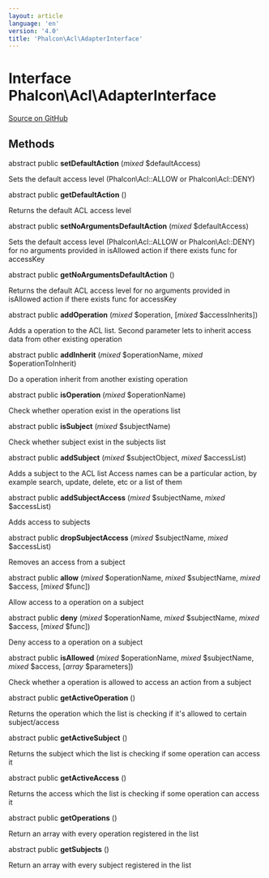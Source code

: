 ```yaml
---
layout: article
language: 'en'
version: '4.0'
title: 'Phalcon\Acl\AdapterInterface'
---
```

# Interface **Phalcon\Acl\AdapterInterface**

<a href="https://github.com/phalcon/cphalcon/tree/v4.0.0/phalcon/acl/adapterinterface.zep" class="btn btn-default btn-sm">Source on GitHub</a>

## Methods
abstract public  **setDefaultAction** (*mixed* $defaultAccess)

Sets the default access level (Phalcon\Acl::ALLOW or Phalcon\Acl::DENY)


abstract public  **getDefaultAction** ()

Returns the default ACL access level


abstract public  **setNoArgumentsDefaultAction** (*mixed* $defaultAccess)

Sets the default access level (Phalcon\Acl::ALLOW or Phalcon\Acl::DENY) for no arguments provided in isAllowed action if there exists func for accessKey


abstract public  **getNoArgumentsDefaultAction** ()

Returns the default ACL access level for no arguments provided in isAllowed action if there exists func for accessKey


abstract public  **addOperation** (*mixed* $operation, [*mixed* $accessInherits])

Adds a operation to the ACL list. Second parameter lets to inherit access data from other existing operation


abstract public  **addInherit** (*mixed* $operationName, *mixed* $operationToInherit)

Do a operation inherit from another existing operation


abstract public  **isOperation** (*mixed* $operationName)

Check whether operation exist in the operations list


abstract public  **isSubject** (*mixed* $subjectName)

Check whether subject exist in the subjects list


abstract public  **addSubject** (*mixed* $subjectObject, *mixed* $accessList)

Adds a subject to the ACL list
Access names can be a particular action, by example search, update, delete, etc or a list of them


abstract public  **addSubjectAccess** (*mixed* $subjectName, *mixed* $accessList)

Adds access to subjects


abstract public  **dropSubjectAccess** (*mixed* $subjectName, *mixed* $accessList)

Removes an access from a subject


abstract public  **allow** (*mixed* $operationName, *mixed* $subjectName, *mixed* $access, [*mixed* $func])

Allow access to a operation on a subject


abstract public  **deny** (*mixed* $operationName, *mixed* $subjectName, *mixed* $access, [*mixed* $func])

Deny access to a operation on a subject


abstract public  **isAllowed** (*mixed* $operationName, *mixed* $subjectName, *mixed* $access, [*array* $parameters])

Check whether a operation is allowed to access an action from a subject


abstract public  **getActiveOperation** ()

Returns the operation which the list is checking if it's allowed to certain subject/access


abstract public  **getActiveSubject** ()

Returns the subject which the list is checking if some operation can access it


abstract public  **getActiveAccess** ()

Returns the access which the list is checking if some operation can access it


abstract public  **getOperations** ()

Return an array with every operation registered in the list


abstract public  **getSubjects** ()

Return an array with every subject registered in the list
